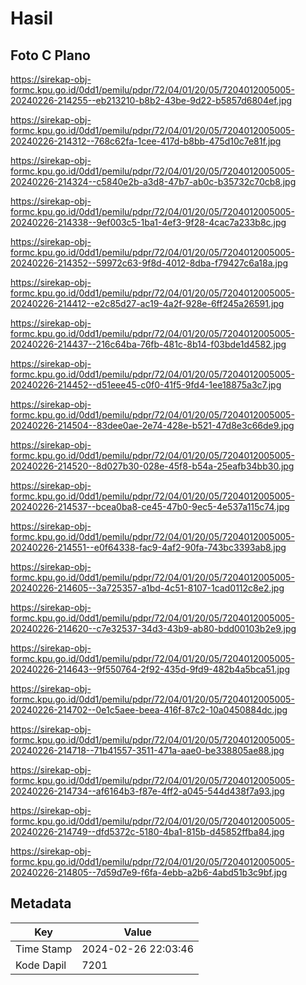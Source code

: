 # Hasil

## Foto C Plano

https://sirekap-obj-formc.kpu.go.id/0dd1/pemilu/pdpr/72/04/01/20/05/7204012005005-20240226-214255--eb213210-b8b2-43be-9d22-b5857d6804ef.jpg

https://sirekap-obj-formc.kpu.go.id/0dd1/pemilu/pdpr/72/04/01/20/05/7204012005005-20240226-214312--768c62fa-1cee-417d-b8bb-475d10c7e81f.jpg

https://sirekap-obj-formc.kpu.go.id/0dd1/pemilu/pdpr/72/04/01/20/05/7204012005005-20240226-214324--c5840e2b-a3d8-47b7-ab0c-b35732c70cb8.jpg

https://sirekap-obj-formc.kpu.go.id/0dd1/pemilu/pdpr/72/04/01/20/05/7204012005005-20240226-214338--9ef003c5-1ba1-4ef3-9f28-4cac7a233b8c.jpg

https://sirekap-obj-formc.kpu.go.id/0dd1/pemilu/pdpr/72/04/01/20/05/7204012005005-20240226-214352--59972c63-9f8d-4012-8dba-f79427c6a18a.jpg

https://sirekap-obj-formc.kpu.go.id/0dd1/pemilu/pdpr/72/04/01/20/05/7204012005005-20240226-214412--e2c85d27-ac19-4a2f-928e-6ff245a26591.jpg

https://sirekap-obj-formc.kpu.go.id/0dd1/pemilu/pdpr/72/04/01/20/05/7204012005005-20240226-214437--216c64ba-76fb-481c-8b14-f03bde1d4582.jpg

https://sirekap-obj-formc.kpu.go.id/0dd1/pemilu/pdpr/72/04/01/20/05/7204012005005-20240226-214452--d51eee45-c0f0-41f5-9fd4-1ee18875a3c7.jpg

https://sirekap-obj-formc.kpu.go.id/0dd1/pemilu/pdpr/72/04/01/20/05/7204012005005-20240226-214504--83dee0ae-2e74-428e-b521-47d8e3c66de9.jpg

https://sirekap-obj-formc.kpu.go.id/0dd1/pemilu/pdpr/72/04/01/20/05/7204012005005-20240226-214520--8d027b30-028e-45f8-b54a-25eafb34bb30.jpg

https://sirekap-obj-formc.kpu.go.id/0dd1/pemilu/pdpr/72/04/01/20/05/7204012005005-20240226-214537--bcea0ba8-ce45-47b0-9ec5-4e537a115c74.jpg

https://sirekap-obj-formc.kpu.go.id/0dd1/pemilu/pdpr/72/04/01/20/05/7204012005005-20240226-214551--e0f64338-fac9-4af2-90fa-743bc3393ab8.jpg

https://sirekap-obj-formc.kpu.go.id/0dd1/pemilu/pdpr/72/04/01/20/05/7204012005005-20240226-214605--3a725357-a1bd-4c51-8107-1cad0112c8e2.jpg

https://sirekap-obj-formc.kpu.go.id/0dd1/pemilu/pdpr/72/04/01/20/05/7204012005005-20240226-214620--c7e32537-34d3-43b9-ab80-bdd00103b2e9.jpg

https://sirekap-obj-formc.kpu.go.id/0dd1/pemilu/pdpr/72/04/01/20/05/7204012005005-20240226-214643--9f550764-2f92-435d-9fd9-482b4a5bca51.jpg

https://sirekap-obj-formc.kpu.go.id/0dd1/pemilu/pdpr/72/04/01/20/05/7204012005005-20240226-214702--0e1c5aee-beea-416f-87c2-10a0450884dc.jpg

https://sirekap-obj-formc.kpu.go.id/0dd1/pemilu/pdpr/72/04/01/20/05/7204012005005-20240226-214718--71b41557-3511-471a-aae0-be338805ae88.jpg

https://sirekap-obj-formc.kpu.go.id/0dd1/pemilu/pdpr/72/04/01/20/05/7204012005005-20240226-214734--af6164b3-f87e-4ff2-a045-544d438f7a93.jpg

https://sirekap-obj-formc.kpu.go.id/0dd1/pemilu/pdpr/72/04/01/20/05/7204012005005-20240226-214749--dfd5372c-5180-4ba1-815b-d45852ffba84.jpg

https://sirekap-obj-formc.kpu.go.id/0dd1/pemilu/pdpr/72/04/01/20/05/7204012005005-20240226-214805--7d59d7e9-f6fa-4ebb-a2b6-4abd51b3c9bf.jpg


## Metadata

| Key        | Value               |
| ---------- | ------------------- |
| Time Stamp | 2024-02-26 22:03:46 |
| Kode Dapil | 7201                |



